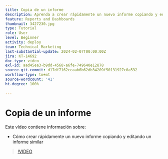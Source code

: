 ```yaml
---
title: Copia de un informe
description: Aprenda a crear rápidamente un nuevo informe copiando y editando un informe similar.
feature: Reports and Dashboards
thumbnail: 3427230.jpg
type: Tutorial
role: User
level: Beginner
activity: deploy
team: Technical Marketing
last-substantial-update: 2024-02-07T00:00:00Z
jira: KT-14692
doc-type: video
exl-id: aad45ea3-b9dd-4568-a6fe-749640e12878
source-git-commit: d17df7162ccaab6b62db34209f50131927c0a532
workflow-type: tm+mt
source-wordcount: '41'
ht-degree: 100%

---
```


# Copia de un informe

Este vídeo contiene información sobre:

* Cómo crear rápidamente un nuevo informe copiando y editando un informe similar

>[!VIDEO](https://video.tv.adobe.com/v/3437048/?quality=12&learn=on&enablevpops&captions=spa)
